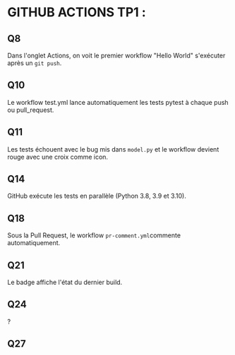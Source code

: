 # GITHUB ACTIONS TP1 :

## Q8
Dans l'onglet Actions, on voit le premier workflow "Hello World" s'exécuter après un `git push`.

## Q10
Le workflow test.yml lance automatiquement les tests pytest à chaque push ou pull_request.

## Q11
Les tests échouent avec le bug mis dans `model.py` et le workflow devient rouge avec une  croix comme icon.

## Q14
GitHub exécute les tests en parallèle (Python 3.8, 3.9 et 3.10).

## Q18
Sous la Pull Request, le workflow `pr-comment.yml`commente automatiquement.

## Q21
Le badge affiche l'état du dernier build.

## Q24
?

## Q27
